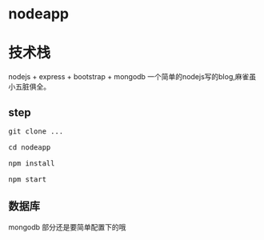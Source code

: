 # nodeapp
# 技术栈
nodejs + express + bootstrap + mongodb
一个简单的nodejs写的blog,麻雀虽小五脏俱全。

## step

<pre>
git clone ...

cd nodeapp

npm install

npm start
</pre>

## 数据库

mongodb 部分还是要简单配置下的哦
